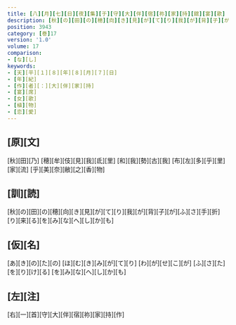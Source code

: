 ```yaml
---
title: [八][月][七][日][夜][集][于][守][大][伴][宿][祢][家][持][舘][宴][歌]
description: [秋][の][田][の][穂][向][き][見][が][て][り][我][が][背][子][が][ふ][さ][手][折][り][来][る][を][み][な][へ][し][か][も]
position: 3943
category: [巻]17
version: '1.0'
volume: 17
comparison:
- [な][し]
keywords:
- [天][平][１][８][年][８][月][７][日]
- [年][紀]
- [作][者][：][大][伴][家][持]
- [宴][席]
- [女][歌]
- [植][物]
- [恋][愛]
---
```


## [原][文]

[秋][田][乃] [穂][牟][伎][見][我][氐][里] [和][我][勢][古][我] [布][左][多][乎][里][家][流] [乎][美][奈][敝][之][香][物]

## [訓][読]

[秋][の][田][の][穂][向][き][見][が][て][り][我][が][背][子][が][ふ][さ][手][折][り][来][る][を][み][な][へ][し][か][も]

## [仮][名]

[あ][き][の][た][の] [ほ][む][き][み][が][て][り] [わ][が][せ][こ][が] [ふ][さ][た][を][り][け][る] [を][み][な][へ][し][か][も]

## [左][注]

[右][一][首][守][大][伴][宿][祢][家][持][作]
